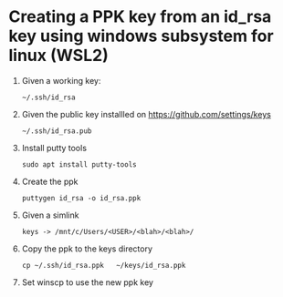 # Creating a PPK key from an id_rsa key using windows subsystem for linux (WSL2)

1. Given a working key:

    `~/.ssh/id_rsa`
    
2. Given the public key installled on https://github.com/settings/keys

    `~/.ssh/id_rsa.pub` 

2. Install putty tools

    `sudo apt install putty-tools`
    
3. Create the ppk

    `puttygen id_rsa -o id_rsa.ppk`
    
4. Given a simlink

    `keys -> /mnt/c/Users/<USER>/<blah>/<blah>/`
    
5. Copy the ppk to the keys directory

    `cp ~/.ssh/id_rsa.ppk   ~/keys/id_rsa.ppk`  
    
6. Set winscp to use the new ppk key    
